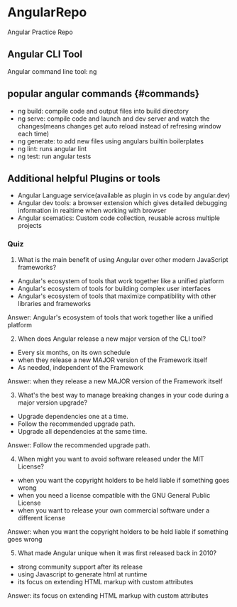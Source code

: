 # AngularRepo
Angular Practice Repo


## Angular CLI Tool
Angular command line tool: ng


## popular angular commands {#commands}
- ng build: compile code and output files into build directory
- ng serve: compile code and launch and dev server and watch the changes(means changes get auto reload instead of refresing window each time)
- ng generate: to add new files using angulars builtin boilerplates
- ng lint: runs angular lint
- ng test: run angular tests

## Additional helpful Plugins or tools
- Angular Language service(available as plugin in vs code by angular.dev)
- Angular dev tools: a browser extension which gives detailed debugging information in realtime when working with browser
- Angular scematics: Custom code collection, reusable across multiple projects

### Quiz
1. What is the main benefit of using Angular over other modern JavaScript frameworks?

- Angular's ecosystem of tools that work together like a unified platform
- Angular's ecosystem of tools for building complex user interfaces
- Angular's ecosystem of tools that maximize compatibility with other libraries and frameworks

Answer: Angular's ecosystem of tools that work together like a unified platform

2. When does Angular release a new major version of the CLI tool?

- Every six months, on its own schedule
- when they release a new MAJOR version of the Framework itself
- As needed, independent of the Framework

Answer: when they release a new MAJOR version of the Framework itself

3. What's the best way to manage breaking changes in your code during a major version upgrade?

- Upgrade dependencies one at a time.
- Follow the recommended upgrade path.
- Upgrade all dependencies at the same time.

Answer: Follow the recommended upgrade path.

4. When might you want to avoid software released under the MIT License?

- when you want the copyright holders to be held liable if something goes wrong
- when you need a license compatible with the GNU General Public License
- when you want to release your own commercial software under a different license

Answer: when you want the copyright holders to be held liable if something goes wrong


5. What made Angular unique when it was first released back in 2010?

- strong community support after its release
- using Javascript to generate html at runtime
- its focus on extending HTML markup with custom attributes

Answer: its focus on extending HTML markup with custom attributes
